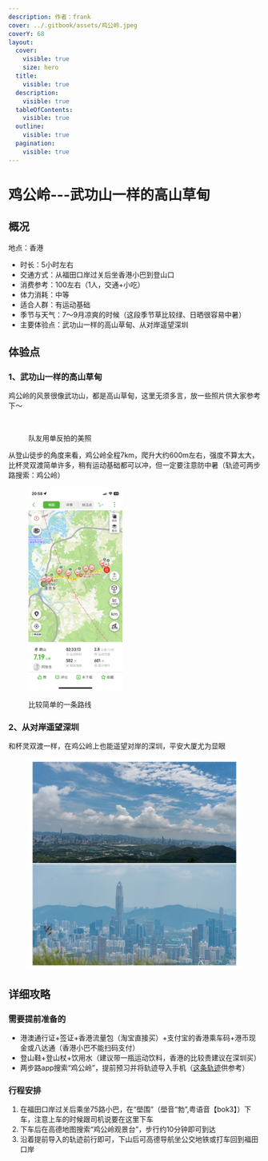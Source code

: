 ```yaml
---
description: 作者：frank
cover: ../.gitbook/assets/鸡公岭.jpeg
coverY: 68
layout:
  cover:
    visible: true
    size: hero
  title:
    visible: true
  description:
    visible: true
  tableOfContents:
    visible: true
  outline:
    visible: true
  pagination:
    visible: true
---
```


# 鸡公岭---武功山一样的高山草甸

## 概况

地点：香港

* 时长：5小时左右
* 交通方式：从福田口岸过关后坐香港小巴到登山口
* 消费参考：100左右（1人，交通+小吃）
* 体力消耗：中等
* 适合人群：有运动基础
* 季节与天气：7～9月凉爽的时候（这段季节草比较绿、日晒很容易中暑）
* 主要体验点：武功山一样的高山草甸、从对岸遥望深圳

## 体验点

### 1、武功山一样的高山草甸

鸡公岭的风景很像武功山，都是高山草甸，这里无须多言，放一些照片供大家参考下～

<figure><img src="../.gitbook/assets/鸡公岭1.jpg" alt=""><figcaption><p>队友用单反拍的美照</p></figcaption></figure>

从登山徒步的角度来看，鸡公岭全程7km，爬升大约600m左右，强度不算太大，比杯灵双渡简单许多，稍有运动基础都可以冲，但一定要注意防中暑（轨迹可两步路搜索：鸡公岭）

<figure><img src="../.gitbook/assets/鸡公岭4.jpeg" alt="" width="188"><figcaption><p>比较简单的一条路线</p></figcaption></figure>

### 2、从对岸遥望深圳

和杯灵双渡一样，在鸡公岭上也能遥望对岸的深圳，平安大厦尤为显眼

<figure><img src="../.gitbook/assets/鸡公岭3.jpg" alt=""><figcaption></figcaption></figure>

## 详细攻略

### 需要提前准备的

* 港澳通行证+签证+香港流量包（淘宝直接买）+支付宝的香港乘车码+港币现金或八达通（香港小巴不能扫码支付）
* 登山鞋+登山杖+饮用水（建议带一瓶运动饮料，香港的比较贵建议在深圳买）
* 两步路app搜索“鸡公岭”，提前预习并将轨迹导入手机（[这条轨迹](https://www.2bulu.com/track/track\_detail.htm?trackId=nJV3Xd8l6Irp%2FR2KBg5Tzw%3D%3D)供参考）

### 行程安排

1. 在福田口岸过关后乘坐75路小巴，在“壆围”（壆音“勃”,粤语音【bok3】）下车，注意上车的时候跟司机说要在这里下车
2. 下车后在高德地图搜索“鸡公岭观景台”，步行约10分钟即可到达
3. 沿着提前导入的轨迹前行即可，下山后可高德导航坐公交地铁或打车回到福田口岸
